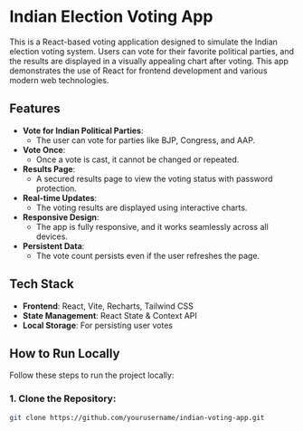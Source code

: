 # Indian Election Voting App

This is a React-based voting application designed to simulate the Indian election voting system. Users can vote for their favorite political parties, and the results are displayed in a visually appealing chart after voting. This app demonstrates the use of React for frontend development and various modern web technologies.

## Features

- **Vote for Indian Political Parties**: 
  - The user can vote for parties like BJP, Congress, and AAP.
- **Vote Once**: 
  - Once a vote is cast, it cannot be changed or repeated.
- **Results Page**: 
  - A secured results page to view the voting status with password protection.
- **Real-time Updates**: 
  - The voting results are displayed using interactive charts.
- **Responsive Design**: 
  - The app is fully responsive, and it works seamlessly across all devices.
- **Persistent Data**: 
  - The vote count persists even if the user refreshes the page.

## Tech Stack

- **Frontend**: React, Vite, Recharts, Tailwind CSS
- **State Management**: React State & Context API
- **Local Storage**: For persisting user votes

## How to Run Locally

Follow these steps to run the project locally:

### 1. Clone the Repository:
```bash
git clone https://github.com/yourusername/indian-voting-app.git
